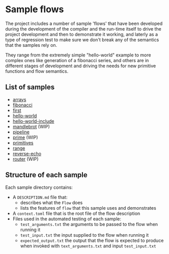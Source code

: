 # Sample flows
The project includes a number of sample 'flows' that have been developed during the development
of the compiler and the run-time itself to drive the project development and then to demonstrate 
it working, and laterly as a type of regression test to make sure we don't break any of the 
semantics that the samples rely on.

They range from the extremely simple "hello-world" example to more complex ones like generation of
a fibonacci series, and others are in different stages of development and driving the needs for new
primitive functions and flow semantics.

## List of samples
* [arrays](arrays/DESCRIPTION.md)
* [fibonacci](fibonacci/DESCRIPTION.md)
* [first](first/DESCRIPTION.md)
* [hello-world](hello-world/DESCRIPTION.md)
* [hello-world-include](hello-world-include/DESCRIPTION.md)
* [mandlebrot](mandlebrot/DESCRIPTION.md) (WIP)
* [pipeline](pipeline/DESCRIPTION.md)
* [prime](prime/DESCRIPTION.md) (WIP)
* [primitives](primitives/DESCRIPTION.md)
* [range](range/DESCRIPTION.md)
* [reverse-echo](reverse-echo/DESCRIPTION.md)
* [router](router/DESCRIPTION.md) (WIP)

## Structure of each sample
Each sample directory contains:
* A `DESCRIPTION.md` file that:
    * describes what the `Flow` does
    * lists the features of `flow` that this sample uses and demonstrates
* A ```context.toml``` file that is the root file of the flow description
* Files used in the automated testing of each sample:
    * ```test_arguments.txt``` the arguments to be passed to the flow when running it
    * ```test_input.txt``` the input supplied to the flow when running it
    * ```expected_output.txt``` the output that the flow is expected to produce when invoked with 
```text_arguments.txt``` and input ```test_input.txt```